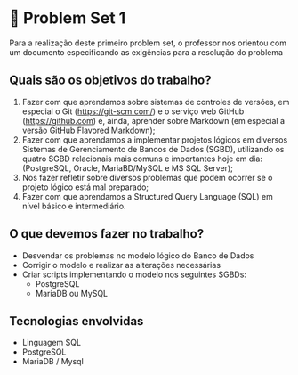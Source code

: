 # 🍰 Problem Set 1

Para a realização deste primeiro problem set, o professor nos orientou com um documento especificando as exigências para a resolução do problema

## Quais são os objetivos do trabalho?
1. Fazer com que aprendamos sobre sistemas de controles de versões, em especial o Git (https://git-scm.com/) e o serviço web GitHub (https://github.com) e, ainda, aprender sobre Markdown (em especial a versão GitHub Flavored Markdown);
2. Fazer com que aprendamos a implementar projetos lógicos em diversos Sistemas de Gerenciamento de Bancos de Dados (SGBD), utilizando os quatro SGBD relacionais mais comuns e importantes hoje em dia: (PostgreSQL, Oracle, MariaBD/MySQL e MS SQL Server);
3. Nos fazer refletir sobre diversos problemas que podem ocorrer se o projeto lógico está mal preparado;
4. Fazer com que aprendamos a Structured Query Language (SQL) em nível básico e intermediário.

## O que devemos fazer no trabalho?
- Desvendar os problemas no modelo lógico do Banco de Dados 
- Corrigir o modelo e realizar as alterações necessárias
- Criar scripts implementando o modelo nos seguintes SGBDs:
   - PostgreSQL
   - MariaDB ou MySQL

## Tecnologias envolvidas
- Linguagem SQL
- PostgreSQL
- MariaDB / Mysql
